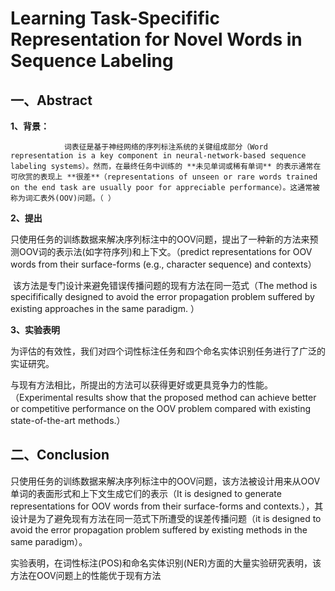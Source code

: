 # Learning Task-Specifific Representation for Novel Words in Sequence Labeling

## 一、Abstract

**1、背景：**

 				词表征是基于神经网络的序列标注系统的关键组成部分（Word representation is a key component in neural-network-based sequence labeling systems）。然而，在最终任务中训练的 **未见单词或稀有单词** 的表示通常在可欣赏的表现上 **很差**（representations of unseen or rare words trained on the end task are usually poor for appreciable performance）。这通常被称为词汇表外(OOV)问题。（ ）

**2、提出**

​			只使用任务的训练数据来解决序列标注中的OOV问题，提出了一种新的方法来预测OOV词的表示法(如字符序列)和上下文。（predict representations for OOV words from their surface-forms (e.g., character sequence) and contexts）

​			该方法是专门设计来避免错误传播问题的现有方法在同一范式（The method is specififically designed to avoid the error propagation problem suffered by existing approaches in the same paradigm. ）		

**3、实验表明**

​				为评估的有效性，我们对四个词性标注任务和四个命名实体识别任务进行了广泛的实证研究。

​				与现有方法相比，所提出的方法可以获得更好或更具竞争力的性能。（Experimental results show that the proposed method can achieve better or competitive performance on the OOV problem compared with existing state-of-the-art methods.）

##  二、Conclusion

​				只使用任务的训练数据来解决序列标注中的OOV问题，该方法被设计用来从OOV单词的表面形式和上下文生成它们的表示（It is designed to generate representations for OOV words from their surface-forms and contexts.），其设计是为了避免现有方法在同一范式下所遭受的误差传播问题（it is designed to avoid the error propagation problem suffered by existing methods in the same paradigm）。

​				实验表明，在词性标注(POS)和命名实体识别(NER)方面的大量实验研究表明，该方法在OOV问题上的性能优于现有方法

